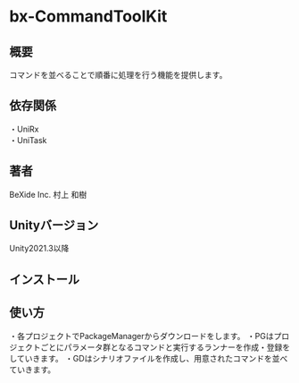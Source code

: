 # bx-CommandToolKit

## 概要
コマンドを並べることで順番に処理を行う機能を提供します。

## 依存関係
・UniRx  
・UniTask

## 著者
BeXide Inc.
村上 和樹

## Unityバージョン
Unity2021.3以降

## インストール

## 使い方
・各プロジェクトでPackageManagerからダウンロードをします。 
・PGはプロジェクトごとにパラメータ群となるコマンドと実行するランナーを作成・登録をしていきます。 
・GDはシナリオファイルを作成し、用意されたコマンドを並べていきます。 
